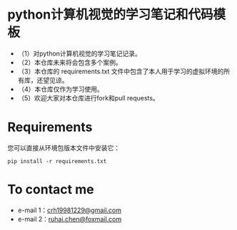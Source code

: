 # python计算机视觉的学习笔记和代码模板

* （1）对python计算机视觉的学习笔记记录。
* （2）本仓库未来将会包含多个案例。
* （3）本仓库的 requirements.txt 文件中包含了本人用于学习的虚拟环境的所有库，还望见谅。
* （4）本仓库仅作为学习使用。
* （5）欢迎大家对本仓库进行fork和pull requests。
# Requirements
您可以直接从环境包版本文件中安装它：
```
pip install -r requirements.txt
```

# To contact me
* e-mail 1：crh19981229@gmail.com
* e-mail 2：ruhai.chen@foxmail.com